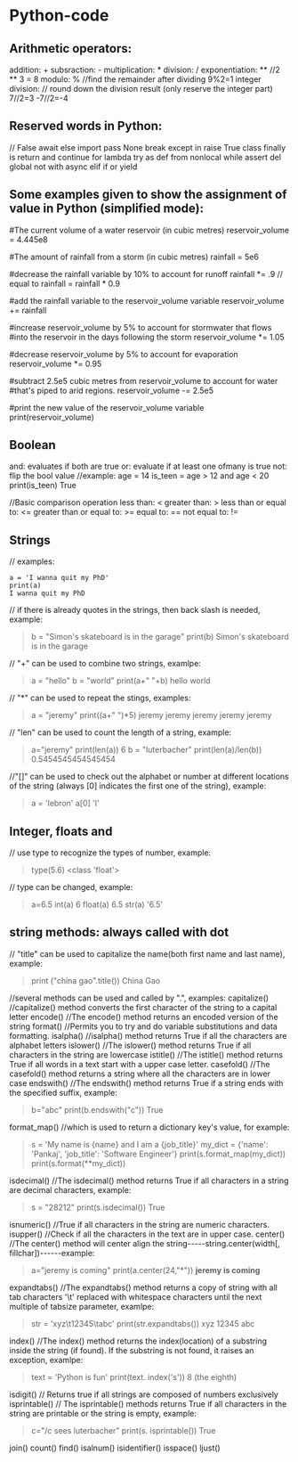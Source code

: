 # Python-code

## Arithmetic operators:
addition: +
subsraction: -
multiplication: *
division: /
exponentiation: **     //2 ** 3 = 8
modulo: %              //find the remainder after dividing   9%2=1
integer division: // round down the division result (only reserve the integer part)   7//2=3  -7//2=-4

## Reserved words in Python:
// False await else import pass None break except in raise True class finally is return and continue for lambda try as def from nonlocal while assert 
del global not with async elif if or yield  

## Some examples given to show the assignment of value in Python (simplified mode):
#The current volume of a water reservoir (in cubic metres)
reservoir_volume = 4.445e8

#The amount of rainfall from a storm (in cubic metres)
rainfall = 5e6

#decrease the rainfall variable by 10% to account for runoff
rainfall *= .9     // equal to rainfall = rainfall * 0.9

#add the rainfall variable to the reservoir_volume variable
reservoir_volume += rainfall

#increase reservoir_volume by 5% to account for stormwater that flows
#into the reservoir in the days following the storm
reservoir_volume *= 1.05

#decrease reservoir_volume by 5% to account for evaporation
reservoir_volume *= 0.95

#subtract 2.5e5 cubic metres from reservoir_volume to account for water
#that's piped to arid regions.
reservoir_volume -= 2.5e5 

#print the new value of the reservoir_volume variable
print(reservoir_volume)

## Boolean 
and: evaluates if both are true 
or: evaluate if at least one ofmany is true
not: flip the bool value
//example: 
age = 14
is_teen = age > 12 and age < 20 
print(is_teen) 
True

//Basic comparison operation
less than: <
greater than: > 
less than or equal to: <=
greater than or equal to: >= 
equal to: ==
not equal to: !=

## Strings 
// examples: 
```
a = 'I wanna quit my PhD' 
print(a)
I wanna quit my PhD 
```
// if there is already quotes in the strings, then back slash is needed, example: 
>b = "Simon\'s skateboard is in the garage"
print(b)
Simon's skateboard is in the garage

// "+" can be used to combine two strings, examlpe: 
>a = "hello"
b = "world"
print(a+" "+b)
hello world

// "*" can be used to repeat the stings, examples:
>a = "jeremy"
print((a+" ")*5)
jeremy jeremy jeremy jeremy jeremy 

// "len" can be used to count the length of a string, example:
>a="jeremy"
print(len(a))
6
b = "luterbacher"
print(len(a)/len(b))
0.5454545454545454

//"[]" can be used to check out the alphabet or number at different locations of the string (always [0] indicates the first one of the string), example:
>a = 'lebron'
a[0]
'l'


## Integer, floats and 
// use type to recognize the types of number, example:
>type(5.6)
<class 'float'>

// type can be changed, example: 
>a=6.5
int(a)
6
float(a)
6.5
str(a)
'6.5'

## string methods: always called with dot 
// "title" can be used to capitalize the name(both first name and last name), example: 
>print ("china gao".title()) 
China Gao

//several methods can be used and called by ".", examples:
capitalize()      //capitalize() method converts the first character of the string to a capital letter
encode()          //The encode() method returns an encoded version of the string
format()          //Permits you to try and do variable substitutions and data formatting.
isalpha()         //isalpha() method returns True if all the characters are alphabet letters
islower()         //The islower() method returns True if all characters in the string are lowercase
istitle()         //The istitle() method returns True if all words in a text start with a upper case letter. 
casefold()        //The casefold() method returns a string where all the characters are in lower case
endswith()        //The endswith() method returns True if a string ends with the specified suffix, example:
>b="abc"
print(b.endswith("c"))
True

format_map()      //which is used to return a dictionary key's value, for example:
>s = 'My name is {name} and I am a {job_title}'
my_dict = {'name': 'Pankaj', 'job_title': 'Software Engineer'}
print(s.format_map(my_dict))
print(s.format(**my_dict))

isdecimal()       //The isdecimal() method returns True if all characters in a string are decimal characters, example:
>s = "28212"
print(s.isdecimal())
True 

isnumeric()       //True if all characters in the string are numeric characters.
isupper()         //Check if all the characters in the text are in upper case.
center()          //The center() method will center align the string-----string.center(width[, fillchar])------example:
>a="jeremy is coming"
print(a.center(24,"*"))
****jeremy is coming****

expandtabs()      //The expandtabs() method returns a copy of string with all tab characters '\t' replaced with whitespace characters until the next multiple of tabsize parameter, examlpe:
>str = 'xyz\t12345\tabc'
print(str.expandtabs())
xyz     12345   abc

index()           //The index() method returns the index(location) of a substring inside the string (if found). If the substring is not found, it raises an exception, examlpe:
>text = 'Python is fun'
print(text. index('s'))
8 (the eighth)

isdigit()         // Returns true if all strings are composed of numbers exclusively
isprintable()     // The isprintable() methods returns True if all characters in the string are printable or the string is empty, example:
>c="/c sees luterbacher" 
print(s. isprintable())
True

join()
count() 
find() 
isalnum() 
isidentifier() 
isspace() 
ljust()









